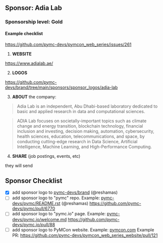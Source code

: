 ## Sponsor: Adia Lab
### Sponsorship level:  Gold

#### Example checklist
https://github.com/pymc-devs/pymcon_web_series/issues/261

1. **WEBSITE**

https://www.adialab.ae/

2. **LOGOS** 

https://github.com/pymc-devs/brand/tree/main/sponsors/sponsor_logos/adia-lab

3. **ABOUT** the company: 

>Adia Lab is an independent, Abu Dhabi-based laboratory dedicated to basic and applied research in data and computational sciences.

>ADIA Lab focuses on societally-important topics such as climate change and energy transition, blockchain technology, financial inclusion and investing, decision making, automation, cybersecurity, health sciences, education, telecommunications, and space, by conducting cutting-edge research in Data Science, Artificial Intelligence, Machine Learning, and High-Performance Computing.

4. **SHARE** (job postings, events, etc)

they will send 

## Sponsor Checklist
- [x] add sponsor logo to [pymc-devs/brand](https://github.com/pymc-devs/brand/tree/main/sponsors/sponsor_logos) (@reshamas)
- [ ] add sponsor logo to "pymc" repo.    Example: [pymc-devs/pymc/README.rst](https://github.com/pymc-devs/pymc/blob/main/README.rst) (@reshamas) https://github.com/pymc-devs/pymc/pull/6770
- [ ] add sponsor logo to "pymc.io" page.  Example: [pymc-devs/pymc.io/welcome.md](https://github.com/pymc-devs/pymc.io/blob/main/welcome.md) https://github.com/pymc-devs/pymc.io/pull/88
- [ ] add sponsor logo to PyMCon website.  Example: [pymcon.com](https://pymcon.com/sponsors/) Example PR: https://github.com/pymc-devs/pymcon_web_series_website/pull/121
